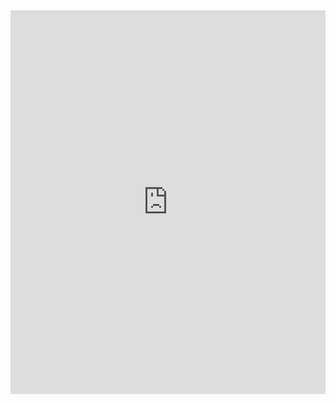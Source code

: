 <iframe width="100%" height="614" frameborder="0"
  src="https://observablehq.com/embed/@thiagogadelha/vega-lite-api-exercicios-2022?cells=barchart%2Cscatterplot"></iframe>